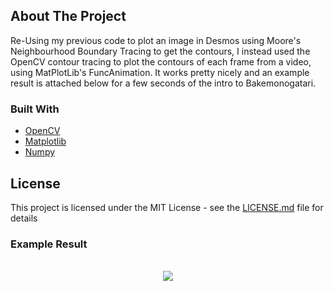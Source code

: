 <!-- ABOUT THE PROJECT -->
## About The Project

Re-Using my previous code to plot an image in Desmos using Moore's Neighbourhood Boundary Tracing to get the contours, I instead used the OpenCV contour tracing to plot the contours of each frame from a video, using MatPlotLib's FuncAnimation. It works pretty nicely and an example result is attached below for a few seconds of the intro to Bakemonogatari.

### Built With

* [OpenCV](https://opencv.org/)
* [Matplotlib](https://matplotlib.org/)
* [Numpy](https://numpy.org/)

## License

This project is licensed under the MIT License - see the [LICENSE.md](LICENSE.md) file for details

### Example Result

<p align="center">
  <br />
  <img src="https://user-images.githubusercontent.com/56905673/120911254-2226cd00-c69f-11eb-99f2-7911254b5e6b.gif" />
</p>

